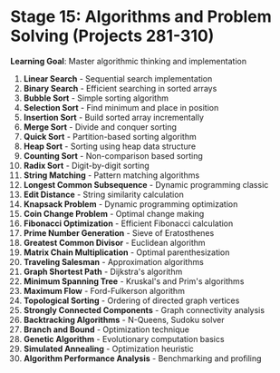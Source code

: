 # Stage 15: Algorithms and Problem Solving (Projects 281-310)

**Learning Goal**: Master algorithmic thinking and implementation

1. **Linear Search** - Sequential search implementation
2. **Binary Search** - Efficient searching in sorted arrays
3. **Bubble Sort** - Simple sorting algorithm
4. **Selection Sort** - Find minimum and place in position
5. **Insertion Sort** - Build sorted array incrementally
6. **Merge Sort** - Divide and conquer sorting
7. **Quick Sort** - Partition-based sorting algorithm
8. **Heap Sort** - Sorting using heap data structure
9. **Counting Sort** - Non-comparison based sorting
10. **Radix Sort** - Digit-by-digit sorting
11. **String Matching** - Pattern matching algorithms
12. **Longest Common Subsequence** - Dynamic programming classic
13. **Edit Distance** - String similarity calculation
14. **Knapsack Problem** - Dynamic programming optimization
15. **Coin Change Problem** - Optimal change making
16. **Fibonacci Optimization** - Efficient Fibonacci calculation
17. **Prime Number Generation** - Sieve of Eratosthenes
18. **Greatest Common Divisor** - Euclidean algorithm
19. **Matrix Chain Multiplication** - Optimal parenthesization
20. **Traveling Salesman** - Approximation algorithms
21. **Graph Shortest Path** - Dijkstra's algorithm
22. **Minimum Spanning Tree** - Kruskal's and Prim's algorithms
23. **Maximum Flow** - Ford-Fulkerson algorithm
24. **Topological Sorting** - Ordering of directed graph vertices
25. **Strongly Connected Components** - Graph connectivity analysis
26. **Backtracking Algorithms** - N-Queens, Sudoku solver
27. **Branch and Bound** - Optimization technique
28. **Genetic Algorithm** - Evolutionary computation basics
29. **Simulated Annealing** - Optimization heuristic
30. **Algorithm Performance Analysis** - Benchmarking and profiling
